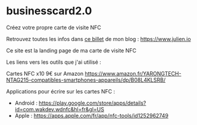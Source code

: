 # businesscard2.0
Créez votre propre carte de visite NFC

Retrouvez toutes les infos dans [ce billet](https://www.julien.io/nachetez-pas-de-cartes-de-visite-numeriques) de mon blog : https://www.julien.io

Ce site est la landing page de ma carte de visite NFC 

Les liens vers les outils que j'ai utilisé :  

Cartes NFC x10 9€ sur Amazon https://www.amazon.fr/YARONGTECH-NTAG215-compatibles-smartphones-appareils/dp/B08L4KLSRB/

Applications pour écrire sur les cartes NFC : 
- Android : https://play.google.com/store/apps/details?id=com.wakdev.wdnfc&hl=fr&gl=US
- Apple : https://apps.apple.com/fr/app/nfc-tools/id1252962749 
